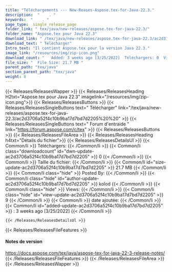 ```yaml
---
title: "Téléchargements --- New-Reases-Aspose.tex-for-Java-22.3." 
description:  "    . " 
keywords:  "    . " 
page_type:  single_release_page
folder_link: " tex/java/new-releases/aspose.tex-for-java-22.3/"
folder_name: "Aspose.tex pour Java 22.3"
download_link: " /tex/java/new-releases/aspose.tex-for-java-22.3/ac2d3706a52f4c10b9ba17d7bd7d2205"
download_text: " Télécharger"
Intro_text: "Il contient Aspose.tex pour la version Java 22.3."
image_link: "/resources/img/zip-icon.png"
download_count: "   Added: 3 weeks ago [3/25/2022]  Téléchargers: 0  Views: 8"
file_size: "  File Size: 21.7 MB "
parent_path: "tex/java"
section_parent_path: "tex/java"
weight: 8
---
```


{{< Releases/ReleasesWapper >}}
  {{< Releases/ReleasesHeading H2txt="Aspose.tex pour Java 22.3" imagelink="/resources/img/zip-icon.png">}}
  {{< Releases/ReleasesButtons >}}
    {{< Releases/ReleasesSingleButtons text=" Télécharger" link="/tex/java/new-releases/aspose.tex-for-java-22.3/ac2d3706a52f4c10b9ba17d7bd7d2205%20%20" >}}
    {{< Releases/ReleasesSingleButtons text=" Forum d'entraide " link="https://forum.aspose.com/c/tex" >}}
  {{< Releases/ReleasesButtons >}}
  {{< Releases/ReleasesFileArea >}}
    {{< Releases/ReleasesHeading h4txt="Détails du fichier">}}
    {{< Releases/ReleasesDetailsUl >}}
            {{< Common/li  >}} Téléchargers: {{< /Common/li >}} 
      {{< Common/li class="downloadcount" id="dwn-update-ac2d3706a52f4c10b9ba17d7bd7d2205" >}} 0 {{< /Common/li >}} 
      {{< Common/li  >}} Taille du fichier: {{< /Common/li >}} 
      {{< Common/li id="size-update-ac2d3706a52f4c10b9ba17d7bd7d2205" >}} 21.7 MB {{< /Common/li >}} 
      {{< Common/li  class="hide" >}} Posted By: {{< /Common/li >}} 
      {{< Common/li class="hide" id="author-update-ac2d3706a52f4c10b9ba17d7bd7d2205" >}} kolod {{< /Common/li >}} 
      {{< Common/li class="hide"  >}} Views: {{< /Common/li >}} 
      {{< Common/li class="hide" id="view-update-ac2d3706a52f4c10b9ba17d7bd7d2205" >}} 9 {{< /Common/li >}} 
      {{< Common/li  >}} date ajoutée: {{< /Common/li >}} 
      {{< Common/li id="added-update-ac2d3706a52f4c10b9ba17d7bd7d2205" >}} : 3 weeks ago [3/25/2022] {{< /Common/li >}} 

    {{< /Releases/ReleasesDetailsUl >}}

  {{< Releases/ReleasesFileFeatures >}}
      <h4>Notes de version</h4><div><a href="https://docs.aspose.com/tex/java/aspose-tex-for-java-22-3-release-notes/">https://docs.aspose.com/tex/java/aspose-tex-for-java-22-3-release-notes/</a></div>
  {{< /Releases/ReleasesFileFeatures >}}
 {{< /Releases/ReleasesFileArea >}}
{{< /Releases/ReleasesWapper >}}


